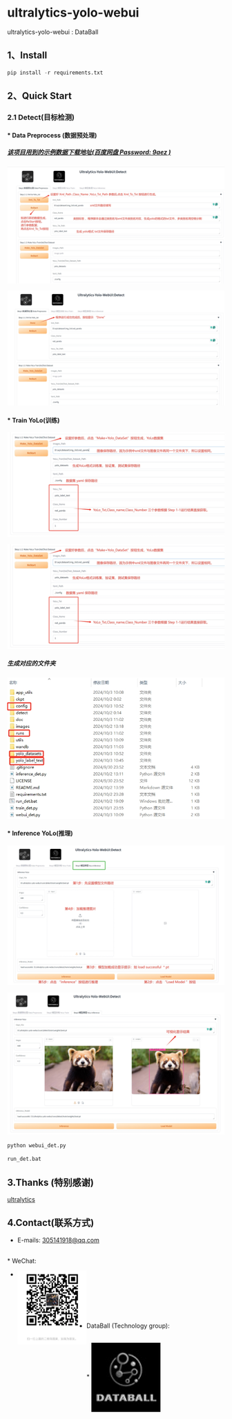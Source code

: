 # ultralytics-yolo-webui
ultralytics-yolo-webui : DataBall

## 1、Install

```python
pip install -r requirements.txt
```
## 2、Quick Start
### 2.1 Detect(目标检测)
#### * Data Preprocess (数据预处理)

##### [该项目用到的示例数据下载地址(百度网盘 Password: 9aez )](https://pan.baidu.com/s/11ftllkFOUTsOfihQF0n9mg)  

![img1](doc/Step1-1.png)    

![img2](doc/Step1-1-done.png)    


#### * Train YoLo(训练)
![img3](doc/Step1-2.png)    

![img4](doc/Step1-2.png)   

##### 生成对应的文件夹

![img5](doc/mk_doc.png)   

#### * Inference YoLo(推理)
![img6](doc/Step3.png)   

![img7](doc/Step3-done.png)   

```python
python webui_det.py
```

```bash
run_det.bat
```

## 3.Thanks (特别感谢)

[ultralytics](https://github.com/ultralytics/ultralytics)  

## 4.Contact(联系方式)  
* E-mails: 305141918@qq.com   
<br>
* WeChat:
<br>

* <img src="./doc/wx.png"  align = "left"  width="160" /><br>
<br><br><br><br><br><br>
* DataBall (Technology group):
<br>
* <img src="./doc/DataBall-log.png"  align = "center"  width="160" /><br>
